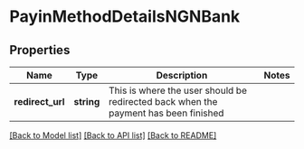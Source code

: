 # PayinMethodDetailsNGNBank

## Properties
Name | Type | Description | Notes
------------ | ------------- | ------------- | -------------
**redirect_url** | **string** | This is where the user should be redirected back when the payment has been finished | 

[[Back to Model list]](../README.md#documentation-for-models) [[Back to API list]](../README.md#documentation-for-api-endpoints) [[Back to README]](../README.md)


